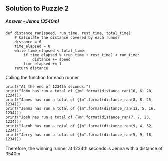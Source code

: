 ## Solution to Puzzle 2

##### Answer - Jenna (3540m)
```
def distance_ran(speed, run_time, rest_time, total_time):
    # Calculate the distance covered by each runner
    distance = 0
    time_elapsed = 0
    while time_elapsed < total_time:
        if time_elapsed % (run_time + rest_time) < run_time:
            distance += speed
        time_elapsed += 1
    return distance
```

Calling the function for each runner

```
print("At the end of 1234th seconds:")
print("John has run a total of {}m".format(distance_ran(10, 6, 20, 1234)))
print("James has run a total of {}m".format(distance_ran(8, 8, 25, 1234)))
print("Jenna has run a total of {}m".format(distance_ran(12, 5, 16, 1234)))
print("Josh has run a total of {}m".format(distance_ran(7, 7, 23, 1234)))
print("Jacob has run a total of {}m".format(distance_ran(9, 4, 32, 1234)))
print("Jerry has run a total of {}m".format(distance_ran(5, 9, 18, 1234)))
```
Therefore, the winning runner at 1234th seconds is Jenna with a distance of 3540m
